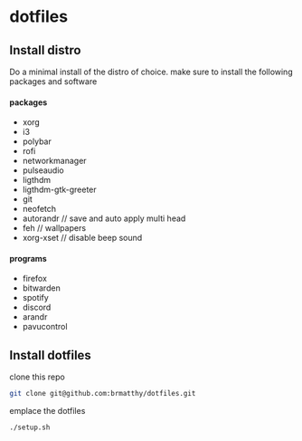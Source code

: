 # dotfiles

## Install distro
Do a minimal install of the distro of choice.
make sure to install the following packages and software
#### packages
- xorg
- i3
- polybar
- rofi
- networkmanager
- pulseaudio
- ligthdm
- ligthdm-gtk-greeter
- git
- neofetch
- autorandr // save and auto apply multi head
- feh // wallpapers
- xorg-xset // disable beep sound

#### programs
- firefox
- bitwarden
- spotify
- discord
- arandr
- pavucontrol

## Install dotfiles
clone this repo
```sh
git clone git@github.com:brmatthy/dotfiles.git
```
emplace the dotfiles
```sh
./setup.sh
```
